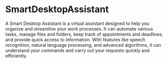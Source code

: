 # SmartDesktopAssistant
A Smart Desktop Assistant is a virtual assistant designed to help you organize and streamline your work processes. It can automate various tasks, manage files and folders, keep track of appointments and deadlines, and provide quick access to information. With features like speech recognition, natural language processing, and advanced algorithms, it can understand your commands and carry out your requests quickly and efficiently.
